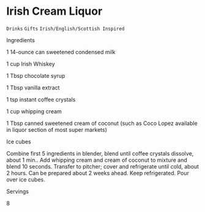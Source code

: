 # Irish Cream Liquor

`Drinks` `Gifts` `Irish/English/Scottish Inspired`

 

  Ingredients  

  1 14-ounce can sweetened condensed milk

1 cup Irish Whiskey

1 Tbsp chocolate syrup

1 Tbsp vanilla extract

1 tsp instant coffee crystals

1 cup whipping cream

1 Tbsp canned sweetened cream of coconut (such as Coco Lopez available in liquor section of most super markets)

Ice cubes

Combine first 5 ingredients in blender, blend until coffee crystals dissolve, about 1 min.. Add whipping cream and cream of coconut to mixture and blend 10 seconds. Transfer to pitcher; cover and refrigerate until cold, about 2 hours. Can be prepared about 2 weeks ahead. Keep refrigerated. Pour over ice cubes.  

   Servings  

  8  

 
